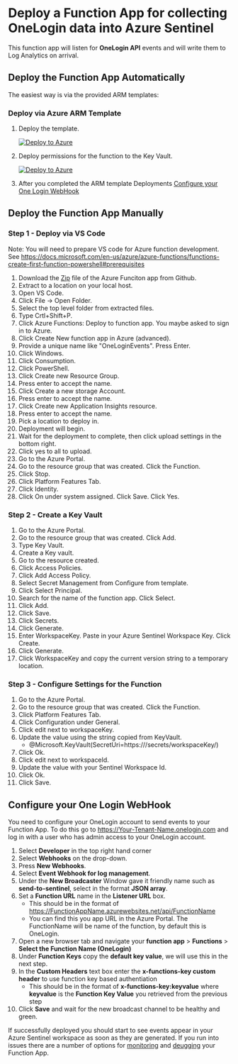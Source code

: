 # Deploy a Function App for collecting OneLogin data into Azure Sentinel
This function app will listen for **OneLogin API** events and will write them to Log Analytics on arrival.

## Deploy the Function App Automatically
The easiest way is via the provided ARM templates:

### Deploy via Azure ARM Template
1.  Deploy the template.

    [![Deploy to Azure](https://aka.ms/deploytoazurebutton)](https://portal.azure.com/#create/Microsoft.Template/uri/https%3A%2F%2Fraw.githubusercontent.com%2FAzure%2FAzure-Sentinel%2Fmaster%2FDataConnectors%2FOneLogin%2Fazuredeploy.json)


2. Deploy permissions for the function to the Key Vault.

    [![Deploy to Azure](https://aka.ms/deploytoazurebutton)](https://portal.azure.com/#create/Microsoft.Template/uri/https%3A%2F%2Fraw.githubusercontent.com%2FAzure%2FAzure-Sentinel%2Fmaster%2FDataConnectors%2FOneLogin%2Fazuredeploy_kv.json)

3. After you completed the ARM template Deployments [Configure your One Login WebHook](#configure-your-one-login-webhook)

## Deploy the Function App Manually

### Step 1 - Deploy via VS Code

Note: You will need to prepare VS code for Azure function development. See https://docs.microsoft.com/en-us/azure/azure-functions/functions-create-first-function-powershell#prerequisites

1. Download the [Zip](https://github.com/Azure/Azure-Sentinel/blob/master/DataConnectors/OneLogin/OneLogin_logs_template.zip?raw=true) file of the Azure Funciton app from Github.
2. Extract to a location on your local host.
3. Open VS Code.
4. Click File -> Open Folder.
5. Select the top level folder from extracted files.
6. Type Crtl+Shift+P.
7. Click Azure Functions: Deploy to function app.  You maybe asked to sign in to Azure.
8. Click Create New function app in Azure (advanced).
9. Provide a unique name like "OneLoginEvents". Press Enter.
10. Click Windows.
11. Click Consumption.
12. Click PowerShell.
13. Click Create new Resource Group.
14. Press enter to accept the name.
15. Click Create a new storage Account.
16. Press enter to accept the name.
17. Click Create new Application Insights resource.
18. Press enter to accept the name.
19. Pick a location to deploy in.
20. Deployment will begin.
21. Wait for the deployment to complete, then click upload settings in the bottom right.
22. Click yes to all to upload.
23. Go to the Azure Portal.
24. Go to the resource group that was created.  Click the Function.
25. Click Stop.
26. Click Platform Features Tab.
27. Click Identity.
28. Click On under system assigned.  Click Save.  Click Yes.

### Step 2 - Create a Key Vault
1. Go to the Azure Portal.
2. Go to the resource group that was created.  Click Add.
3. Type Key Vault.
4. Create a Key vault.
5. Go to the resource created.
6. Click Access Policies.
7. Click Add Access Policy.
8. Select Secret Management from Configure from template.
9. Click Select Principal.
10. Search for the name of the function app.  Click Select.
11. Click Add.
12. Click Save.
13. Click Secrets.
14. Click Generate.
15. Enter WorkspaceKey. Paste in your Azure Sentinel Workspace Key. Click Create.
16. Click Generate.
17. Click WorkspaceKey and copy the current version string to a temporary location.

### Step 3 - Configure Settings for the Function
1. Go to the Azure Portal.
2. Go to the resource group that was created. Click the Function.
3. Click Platform Features Tab.
4. Click Configuration under General.
5. Click edit next to workspaceKey.
6. Update the value using the string copied from KeyVault.
    * @Microsoft.KeyVault(SecretUri=https://<dnsname>/secrets/workspaceKey/<versionstring>)
7. Click Ok.
8. Click edit next to workspaceId.
9. Update the value with your Sentinel Workspace Id.
10. Click Ok.
11. Click Save.

## Configure your One Login WebHook
You need to configure your OneLogin account to send events to your Function App. To do this go to https://Your-Tenant-Name.onelogin.com and log in with a user who has admin access to your OneLogin account.
1. Select **Developer** in the top right hand corner
2. Select **Webhooks** on the drop-down. 
3. Press **New Webhooks**.
4. Select **Event Webhook for log management**. 
5. Under the **New Broadcaster** Window gave it friendly name such as **send-to-sentinel**, select in the format **JSON array**. 
6. Set a **Function URL** name in the **Listener URL** box. 
    * This should be in the format of https://FunctionAppName.azurewebsites.net/api/FunctionName<br>
    * You can find this you app URL in the Azure Portal. The FunctionName will be name of the function, by default this is OneLogin.
7. Open a new browser tab and navigate your **function app** > **Functions** > **Select the Function Name (OneLogin)**
8. Under **Function Keys** copy the **default key value**, we will use this in the next step.
9. In the **Custom Headers** text box enter the **x-functions-key custom header** to use function key based authentiation
    * This should be in the format of **x-functions-key:keyvalue** where **keyvalue** is the **Function Key Value** you retrieved from the previous step
10. Click **Save** and wait for the new broadcast channel to be healthy and green. 


If successfully deployed you should start to see events appear in your Azure Sentinel workspace as soon as they are generated.
If you run into issues there are a number of options for [monitoring](https://docs.microsoft.com/en-us/azure/azure-functions/functions-monitoring?tabs=cmd) and [deugging](https://docs.microsoft.com/en-us/azure/azure-functions/functions-debug-powershell-local) your Function App.